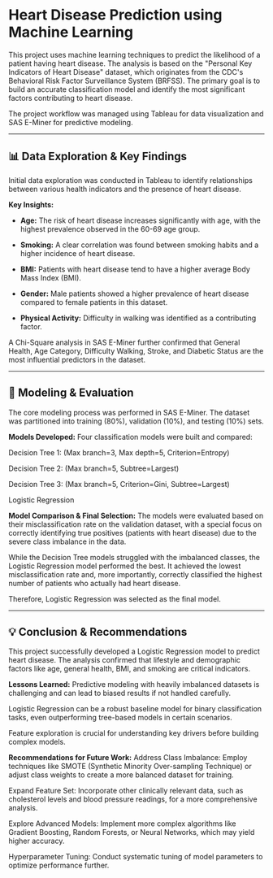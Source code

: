 # Heart Disease Prediction using Machine Learning
This project uses machine learning techniques to predict the likelihood of a patient having heart disease. The analysis is based on the "Personal Key Indicators of Heart Disease" dataset, which originates from the CDC's Behavioral Risk Factor Surveillance System (BRFSS). The primary goal is to build an accurate classification model and identify the most significant factors contributing to heart disease.

The project workflow was managed using Tableau for data visualization and SAS E-Miner for predictive modeling.

---

## 📊 Data Exploration & Key Findings
Initial data exploration was conducted in Tableau to identify relationships between various health indicators and the presence of heart disease.

**Key Insights:**
* **Age:** The risk of heart disease increases significantly with age, with the highest prevalence observed in the 60-69 age group.

* **Smoking:** A clear correlation was found between smoking habits and a higher incidence of heart disease.

* **BMI:** Patients with heart disease tend to have a higher average Body Mass Index (BMI).

* **Gender:** Male patients showed a higher prevalence of heart disease compared to female patients in this dataset.

* **Physical Activity:** Difficulty in walking was identified as a contributing factor.

A Chi-Square analysis in SAS E-Miner further confirmed that General Health, Age Category, Difficulty Walking, Stroke, and Diabetic Status are the most influential predictors in the dataset.

---

## 🤖 Modeling & Evaluation
The core modeling process was performed in SAS E-Miner. The dataset was partitioned into training (80%), validation (10%), and testing (10%) sets.

**Models Developed:**
Four classification models were built and compared:

Decision Tree 1: (Max branch=3, Max depth=5, Criterion=Entropy)

Decision Tree 2: (Max branch=5, Subtree=Largest)

Decision Tree 3: (Max branch=5, Criterion=Gini, Subtree=Largest)

Logistic Regression

**Model Comparison & Final Selection:**
The models were evaluated based on their misclassification rate on the validation dataset, with a special focus on correctly identifying true positives (patients with heart disease) due to the severe class imbalance in the data.

While the Decision Tree models struggled with the imbalanced classes, the Logistic Regression model performed the best. It achieved the lowest misclassification rate and, more importantly, correctly classified the highest number of patients who actually had heart disease.

Therefore, Logistic Regression was selected as the final model.

---

## 💡 Conclusion & Recommendations
This project successfully developed a Logistic Regression model to predict heart disease. The analysis confirmed that lifestyle and demographic factors like age, general health, BMI, and smoking are critical indicators.

**Lessons Learned:**
Predictive modeling with heavily imbalanced datasets is challenging and can lead to biased results if not handled carefully.

Logistic Regression can be a robust baseline model for binary classification tasks, even outperforming tree-based models in certain scenarios.

Feature exploration is crucial for understanding key drivers before building complex models.

**Recommendations for Future Work:**
Address Class Imbalance: Employ techniques like SMOTE (Synthetic Minority Over-sampling Technique) or adjust class weights to create a more balanced dataset for training.

Expand Feature Set: Incorporate other clinically relevant data, such as cholesterol levels and blood pressure readings, for a more comprehensive analysis.

Explore Advanced Models: Implement more complex algorithms like Gradient Boosting, Random Forests, or Neural Networks, which may yield higher accuracy.

Hyperparameter Tuning: Conduct systematic tuning of model parameters to optimize performance further.
